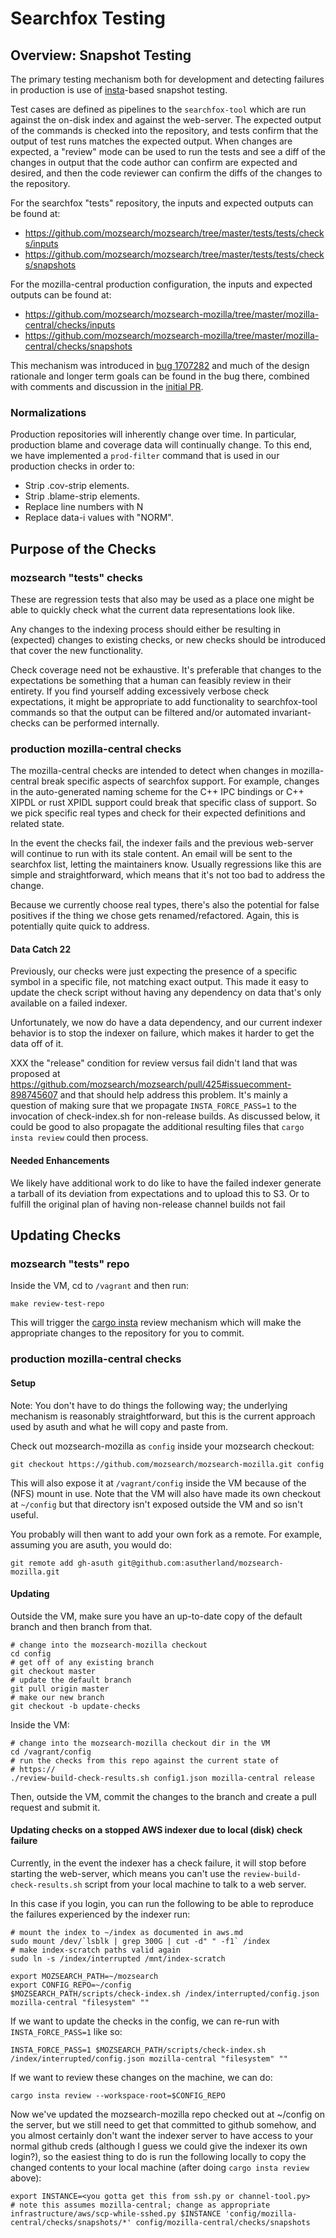 # Searchfox Testing

## Overview: Snapshot Testing

The primary testing mechanism both for development and detecting failures in
production is use of [insta](https://insta.rs/)-based snapshot testing.

Test cases are defined as pipelines to the `searchfox-tool` which are run
against the on-disk index and against the web-server.  The expected output of
the commands is checked into the repository, and tests confirm that the output
of test runs matches the expected output.  When changes are expected, a "review"
mode can be used to run the tests and see a diff of the changes in output that
the code author can confirm are expected and desired, and then the code reviewer
can confirm the diffs of the changes to the repository.

For the searchfox "tests" repository, the inputs and expected outputs can be
found at:
- https://github.com/mozsearch/mozsearch/tree/master/tests/tests/checks/inputs
- https://github.com/mozsearch/mozsearch/tree/master/tests/tests/checks/snapshots

For the mozilla-central production configuration, the inputs and expected
outputs can be found at:
- https://github.com/mozsearch/mozsearch-mozilla/tree/master/mozilla-central/checks/inputs
- https://github.com/mozsearch/mozsearch-mozilla/tree/master/mozilla-central/checks/snapshots

This mechanism was introduced in
[bug 1707282](https://bugzilla.mozilla.org/show_bug.cgi?id=1707282) and much of
the design rationale and longer term goals can be found in the bug there,
combined with comments and discussion in the
[initial PR](https://github.com/mozsearch/mozsearch/pull/422).

### Normalizations

Production repositories will inherently change over time.  In particular,
production blame and coverage data will continually change.  To this end, we
have implemented a `prod-filter` command that is used in our production checks
in order to:
- Strip .cov-strip elements.
- Strip .blame-strip elements.
- Replace line numbers with N
- Replace data-i values with "NORM".

## Purpose of the Checks

### mozsearch "tests" checks

These are regression tests that also may be used as a place one might be able to
quickly check what the current data representations look like.

Any changes to the indexing process should either be resulting in (expected)
changes to existing checks, or new checks should be introduced that cover the
new functionality.

Check coverage need not be exhaustive.  It's preferable that changes to the
expectations be something that a human can feasibly review in their entirety.
If you find yourself adding excessively verbose check expectations, it might
be appropriate to add functionality to searchfox-tool commands so that the
output can be filtered and/or automated invariant-checks can be performed
internally.

### production mozilla-central checks

The mozilla-central checks are intended to detect when changes in
mozilla-central break specific aspects of searchfox support.  For example,
changes in the auto-generated naming scheme for the C++ IPC bindings or C++
XIPDL or rust XPIDL support could break that specific class of support.  So we
pick specific real types and check for their expected definitions and related
state.

In the event the checks fail, the indexer fails and the previous web-server will
continue to run with its stale content.  An email will be sent to the searchfox
list, letting the maintainers know.  Usually regressions like this are simple
and straightforward, which means that it's not too bad to address the change.

Because we currently choose real types, there's also the potential for false
positives if the thing we chose gets renamed/refactored.  Again, this is
potentially quite quick to address.

#### Data Catch 22

Previously, our checks were just expecting the presence of a specific symbol in
a specific file, not matching exact output.  This made it easy to update the
check script without having any dependency on data that's only available on a
failed indexer.

Unfortunately, we now do have a data dependency, and our current indexer
behavior is to stop the indexer on failure, which makes it harder to get the
data off of it.

XXX the "release" condition for review versus fail didn't land that was proposed
at https://github.com/mozsearch/mozsearch/pull/425#issuecomment-898745607 and
that should help address this problem.  It's mainly a question of making sure
that we propagate `INSTA_FORCE_PASS=1` to the invocation of check-index.sh
for non-release builds.  As discussed below, it could be good to also propagate
the additional resulting files that `cargo insta review` could then process.

#### Needed Enhancements

We likely have additional work to do like to have the failed indexer generate a
tarball of its deviation from expectations and to upload this to S3.  Or to
fulfill the original plan of having non-release channel builds not fail

## Updating Checks

### mozsearch "tests" repo

Inside the VM, cd to `/vagrant` and then run:
```
make review-test-repo
```

This will trigger the [cargo insta](https://insta.rs/docs/cli/) review
mechanism which will make the appropriate changes to the repository for you to
commit.

### production mozilla-central checks

#### Setup

Note: You don't have to do things the following way; the underlying mechanism is
reasonably straightforward, but this is the current approach used by asuth and
what he will copy and paste from.

Check out mozsearch-mozilla as `config` inside your mozsearch checkout:
```
git checkout https://github.com/mozsearch/mozsearch-mozilla.git config
```

This will also expose it at `/vagrant/config` inside the VM because of the (NFS)
mount in use.  Note that the VM will also have made its own checkout at
`~/config` but that directory isn't exposed outside the VM and so isn't useful.

You probably will then want to add your own fork as a remote.  For example,
assuming you are asuth, you would do:
```
git remote add gh-asuth git@github.com:asutherland/mozsearch-mozilla.git
```

#### Updating

Outside the VM, make sure you have an up-to-date copy of the default branch and
then branch from that.
```shell
# change into the mozsearch-mozilla checkout
cd config
# get off of any existing branch
git checkout master
# update the default branch
git pull origin master
# make our new branch
git checkout -b update-checks
```

Inside the VM:
```shell
# change into the mozsearch-mozilla checkout dir in the VM
cd /vagrant/config
# run the checks from this repo against the current state of
# https://
./review-build-check-results.sh config1.json mozilla-central release
```

Then, outside the VM, commit the changes to the branch and create a pull
request and submit it.

#### Updating checks on a stopped AWS indexer due to local (disk) check failure

Currently, in the event the indexer has a check failure, it will stop before
starting the web-server, which means you can't use the
`review-build-check-results.sh` script from your local machine to talk to a web
server.

In this case if you login, you can run the following to be able to reproduce the
failures experienced by the indexer run:

```shell
# mount the index to ~/index as documented in aws.md
sudo mount /dev/`lsblk | grep 300G | cut -d" " -f1` /index
# make index-scratch paths valid again
sudo ln -s /index/interrupted /mnt/index-scratch

export MOZSEARCH_PATH=~/mozsearch
export CONFIG_REPO=~/config
$MOZSEARCH_PATH/scripts/check-index.sh /index/interrupted/config.json mozilla-central "filesystem" ""
```

If we want to update the checks in the config, we can re-run with
`INSTA_FORCE_PASS=1` like so:

```shell
INSTA_FORCE_PASS=1 $MOZSEARCH_PATH/scripts/check-index.sh /index/interrupted/config.json mozilla-central "filesystem" ""
```

If we want to review these changes on the machine, we can do:
```shell
cargo insta review --workspace-root=$CONFIG_REPO
```

Now we've updated the mozsearch-mozilla repo checked out at ~/config on the
server, but we still need to get that committed to github somehow, and you
almost certainly don't want the indexer server to have access to your normal
github creds (although I guess we could give the indexer its own login?), so
the easiest thing to do is run the following locally to copy the changed
contents to your local machine (after doing `cargo insta review` above):

```shell
export INSTANCE=<you gotta get this from ssh.py or channel-tool.py>
# note this assumes mozilla-central; change as appropriate
infrastructure/aws/scp-while-sshed.py $INSTANCE 'config/mozilla-central/checks/snapshots/*' config/mozilla-central/checks/snapshots
```
